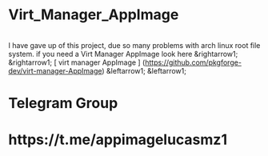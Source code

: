 # Virt_Manager_AppImage

<br> I have gave up of this project, due so many problems with arch linux root file system. if you need a Virt Manager AppImage look here &rightarrow1; &rightarrow1; [ virt manager AppImage ] (https://github.com/pkgforge-dev/virt-manager-AppImage) &leftarrow1; &leftarrow1; <br/>
<h1>Telegram Group<h1/>
<h1>https://t.me/appimagelucasmz1<h1/>
